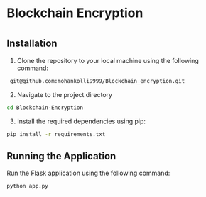 
# Blockchain Encryption

#

## Installation

1) Clone the repository to your local machine using the following command:

```bash
 git@github.com:mohankolli9999/Blockchain_encryption.git
```
2) Navigate to the project directory

```bash
cd Blockchain-Encryption
```
3) Install the required dependencies using pip:

```bash
pip install -r requirements.txt
```


## Running the Application

Run the Flask application using the following command:

```bash
python app.py
```
